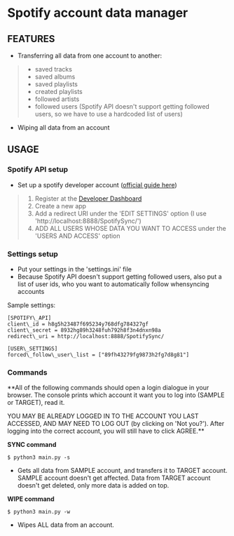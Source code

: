 # Spotify account data manager

## FEATURES

- Transferring all data from one account to another:

> - saved tracks
> - saved albums
> - saved playlists
> - created playlists
> - followed artists
> - followed users (Spotify API doesn't support getting followed users, so we have to use a hardcoded list of users)

- Wiping all data from an account

## USAGE

### Spotify API setup

- Set up a spotify developer account ([official guide here](https://developer.spotify.com/documentation/web-api/quick-start/))
> 1. Register at the [Developer Dashboard](https://developer.spotify.com/dashboard/)
> 2. Create a new app
> 3. Add a redirect URI under the 'EDIT SETTINGS' option (I use 'http://localhost:8888/SpotifySync/')
> 4. ADD ALL USERS WHOSE DATA YOU WANT TO ACCESS under the 'USERS AND ACCESS' option

### Settings setup

- Put your settings in the 'settings.ini' file
- Because Spotify API doesn't support getting followed users, also put a list of user ids, who you want to automatically follow whensyncing accounts

Sample settings:

```
[SPOTIFY\_API]
client\_id = h8g5h23487f695234y768dfg784327gf
client\_secret = 8932hg89h3248fuh792h8f3n4dnxn98a
redirect\_uri = http://localhost:8888/SpotifySync/

[USER\_SETTINGS]
forced\_follow\_user\_list = ["89fh43279fg9873h2fg7d8g81"]
```

### Commands

**All of the following commands should open a login dialogue in your browser. The console prints which account it want you to log into (SAMPLE or TARGET), read it.

YOU MAY BE ALREADY LOGGED IN TO THE ACCOUNT YOU LAST ACCESSED, AND MAY NEED TO LOG OUT (by clicking on 'Not you?'). After logging into the correct account, you will still have to click AGREE.**

**SYNC command**

```console
$ python3 main.py -s
```

- Gets all data from SAMPLE account, and transfers it to TARGET account. SAMPLE account doesn't get affected. Data from TARGET account doesn't get deleted, only more data is added on top.

**WIPE command**

```console
$ python3 main.py -w
```

- Wipes ALL data from an account.
